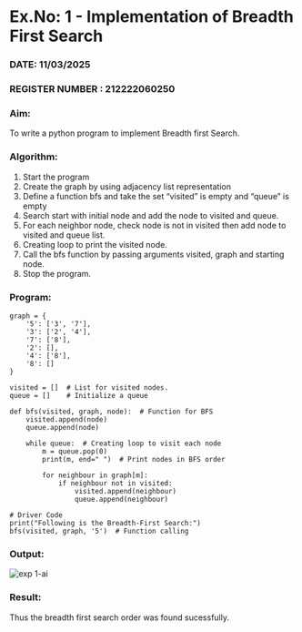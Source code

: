# Ex.No: 1 - Implementation of Breadth First Search 
### DATE: 11/03/2025                                                                         
### REGISTER NUMBER : 212222060250
### Aim: 
To write a python program to implement Breadth first Search.

### Algorithm:
1. Start the program
2. Create the graph by using adjacency list representation
3. Define a function bfs and take the set “visited” is empty and “queue” is empty
4. Search start with initial node and add the node to visited and queue.
5. For each neighbor node, check node is not in visited then add node to visited and queue list.
6.  Creating loop to print the visited node.
7.   Call the bfs function by passing arguments visited, graph and starting node.
8.   Stop the program.




### Program:
~~~
graph = {
    '5': ['3', '7'],
    '3': ['2', '4'],
    '7': ['8'],
    '2': [],
    '4': ['8'],
    '8': []
}

visited = []  # List for visited nodes.
queue = []    # Initialize a queue

def bfs(visited, graph, node):  # Function for BFS
    visited.append(node)
    queue.append(node)

    while queue:  # Creating loop to visit each node
        m = queue.pop(0)
        print(m, end=" ")  # Print nodes in BFS order

        for neighbour in graph[m]:
            if neighbour not in visited:
                visited.append(neighbour)
                queue.append(neighbour)

# Driver Code
print("Following is the Breadth-First Search:")
bfs(visited, graph, '5')  # Function calling
~~~



### Output:
![exp 1-ai](https://github.com/user-attachments/assets/7fda5d6a-83a3-465e-bba4-fabf1821d410)

### Result:
Thus the breadth first search order was found sucessfully.
